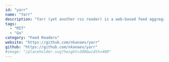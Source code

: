 ```yaml
---
id: "yarr"
name: "Yarr"
description: "Yarr (yet another rss reader) is a web-based feed aggregator which can be used both as a desktop application and a personal self-hosted server."
tags:
  - "MIT"
  - "Go"
category: "Feed Readers"
website: "https://github.com/nkanaev/yarr"
github: "https://github.com/nkanaev/yarr"
#image: "/placeholder.svg?height=300&width=400"
---
```


